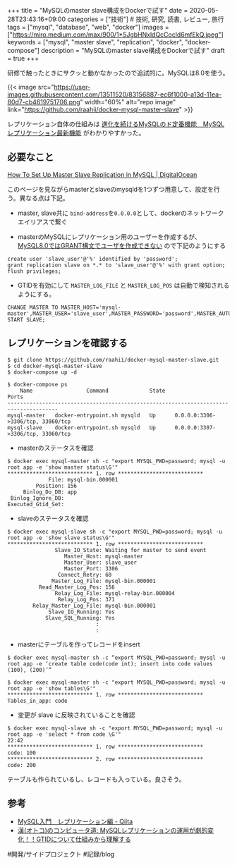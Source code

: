 +++
title = "MySQLのmaster slave構成をDockerで試す"
date = 2020-05-28T23:43:16+09:00
categories = ["技術"] # 技術, 研究, 読書, レビュー, 旅行
tags = ["mysql", "database", "web", "docker"]
images = ["https://miro.medium.com/max/900/1*5JgbHNxldQcCocld6mfEkQ.jpeg"]
keywords = ["mysql", "master slave", "replication", "docker", "docker-compose"]
description = "MySQLのmaster slave構成をDockerで試す"
draft = true
+++



研修で触ったときにサクッと動かなかったので追試的に。MySQLは8.0を使う。

{{< image src="https://user-images.githubusercontent.com/13511520/83156887-ec6f1000-a13d-11ea-80d7-cb4619751706.png"
          width="60%" alt="repo image"
          link="https://github.com/raahii/docker-mysql-master-slave"
          >}}

レプリケーション自体の仕組みは [進化を続けるMySQLのド定番機能　MySQLレプリケーション最新機能](https://www.slideshare.net/yoyamasaki/mysqlmysql) がわかりやすかった。


## 必要なこと
[How To Set Up Master Slave Replication in MySQL | DigitalOcean](https://www.digitalocean.com/community/tutorials/how-to-set-up-master-slave-replication-in-mysql)

このページを見ながらmasterとslaveのmysqldを1つずつ用意して、設定を行う。異なる点は下記。

- master, slave共に `bind-address`を`0.0.0.0`として、dockerのネットワークエイリアスで繋ぐ

- masterのMySQLにレプリケーション用のユーザーを作成するが、[MySQL8.0ではGRANT構文でユーザを作成できない](https://www7390uo.sakura.ne.jp/wordpress/archives/456) ので下記のようにする

```
create user 'slave_user'@'%' identified by 'password';
grant replication slave on *.* to 'slave_user'@'%' with grant option;
flush privileges;
```

- GTIDを有効にして `MASTER_LOG_FILE` と `MASTER_LOG_POS` は自動で検知されるようにする。


```
CHANGE MASTER TO MASTER_HOST='mysql-master',MASTER_USER='slave_user',MASTER_PASSWORD='password',MASTER_AUTO_POSITION=1;
START SLAVE;
```



## レプリケーションを確認する

```shell
$ git clone https://github.com/raahii/docker-mysql-master-slave.git
$ cd docker-mysql-master-slave
$ docker-compose up -d
```

```shell
$ docker-compose ps
    Name                 Command             State                 Ports
--------------------------------------------------------------------------------------
mysql-master   docker-entrypoint.sh mysqld   Up      0.0.0.0:3306->3306/tcp, 33060/tcp
mysql-slave    docker-entrypoint.sh mysqld   Up      0.0.0.0:3307->3306/tcp, 33060/tcp

```

- masterのステータスを確認
```shell
$ docker exec mysql-master sh -c "export MYSQL_PWD=password; mysql -u root app -e 'show master status\G'" 
*************************** 1. row ***************************
             File: mysql-bin.000001
         Position: 156
     Binlog_Do_DB: app
 Binlog_Ignore_DB: 
Executed_Gtid_Set: 
```

- slaveのステータスを確認
```shell
$ docker exec mysql-slave sh -c "export MYSQL_PWD=password; mysql -u root app -e 'show slave status\G'" 
*************************** 1. row ***************************
               Slave_IO_State: Waiting for master to send event
                  Master_Host: mysql-master
                  Master_User: slave_user
                  Master_Port: 3306
                Connect_Retry: 60
              Master_Log_File: mysql-bin.000001
          Read_Master_Log_Pos: 156
               Relay_Log_File: mysql-relay-bin.000004
                Relay_Log_Pos: 371
        Relay_Master_Log_File: mysql-bin.000001
             Slave_IO_Running: Yes
            Slave_SQL_Running: Yes
                            :
                            :
```

- masterにテーブルを作ってレコードをinsert
```shell
$ docker exec mysql-master sh -c “export MYSQL_PWD=password; mysql -u root app -e ‘create table code(code int); insert into code values (100), (200)’”
```

```shell
$ docker exec mysql-master sh -c "export MYSQL_PWD=password; mysql -u root app -e 'show tables\G'"
*************************** 1. row ***************************
Tables_in_app: code
```

- 変更が slave に反映されていることを確認
```shell
$ docker exec mysql-slave sh -c "export MYSQL_PWD=password; mysql -u root app -e 'select * from code \G'"                                                                                          22:42
*************************** 1. row ***************************
code: 100
*************************** 2. row ***************************
code: 200
```

テーブルも作られているし、レコードも入っている。良さそう。


## 参考
- [MySQL入門　レプリケーション編 - Qiita](https://qiita.com/Tocyuki/items/c224cef57493f536a941)
- [漢(オトコ)のコンピュータ道: MySQLレプリケーションの運用が劇的変化！！GTIDについて仕組みから理解する](http://nippondanji.blogspot.com/2014/12/mysqlgtid.html)



#開発/サイドプロジェクト #記録/blog
